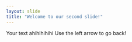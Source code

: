 ```yaml
---
layout: slide
title: "Welcome to our second slide!"
---
```

Your text ahihihihihi
Use the left arrow to go back!
